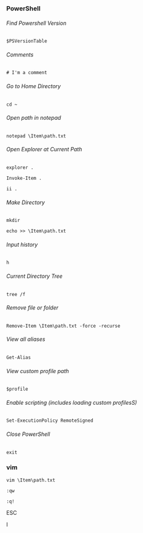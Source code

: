 ### PowerShell

###### Find Powershell Version

`$PSVersionTable`

###### Comments

`# I'm a comment` 

###### Go to Home Directory

`cd ~`

###### Open path in notepad

`notepad \Item\path.txt`

###### Open Explorer at Current Path

`explorer .`

`Invoke-Item .`

`ii .`

###### Make Directory

`mkdir`

`echo >> \Item\path.txt`

###### Input history

`h`

###### Current Directory Tree

`tree /f`

###### Remove file or folder

`Remove-Item \Item\path.txt -force -recurse`

###### View all aliases

`Get-Alias`

###### View custom profile path

`$profile`

###### Enable scripting (includes loading custom profilesS)

`Set-ExecutionPolicy RemoteSigned`

###### Close PowerShell

`exit`

### vim

`vim \Item\path.txt`

`:qw`

`:q!`

ESC

I
